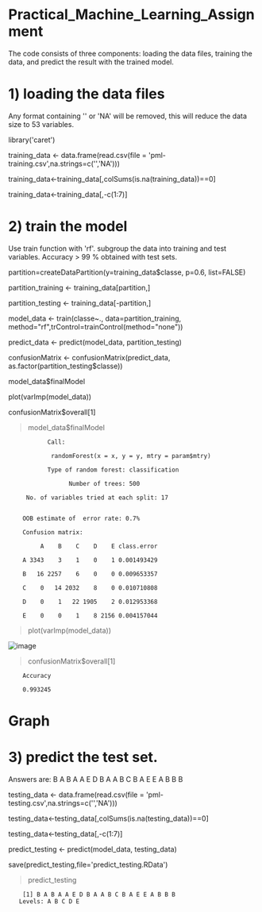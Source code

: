 # Practical_Machine_Learning_Assignment

The code consists of three components: loading the data files, training the data, and predict the result with the trained model.

# 1) loading the data files

Any format containing '' or 'NA' will be removed, this will reduce the data size to 53 variables.

library('caret')

training_data <- data.frame(read.csv(file = 'pml-training.csv',na.strings=c('','NA')))

training_data<-training_data[,colSums(is.na(training_data))==0]

training_data<-training_data[,-c(1:7)]

# 2) train the model

Use train function with 'rf'. subgroup the data into training and test variables. Accuracy > 99 % obtained with test sets.

partition=createDataPartition(y=training_data$classe, p=0.6, list=FALSE)

partition_training <- training_data[partition,]

partition_testing <- training_data[-partition,]

model_data <- train(classe~., data=partition_training, method="rf",trControl=trainControl(method="none"))

predict_data <- predict(model_data, partition_testing)

confusionMatrix <- confusionMatrix(predict_data, as.factor(partition_testing$classe))

model_data$finalModel

plot(varImp(model_data))

confusionMatrix$overall[1]

> model_data$finalModel

               Call:

                randomForest(x = x, y = y, mtry = param$mtry) 
 
               Type of random forest: classification
               
                     Number of trees: 500
                     
         No. of variables tried at each split: 17


        OOB estimate of  error rate: 0.7%
        
        Confusion matrix:

             A    B    C    D    E class.error

        A 3343    3    1    0    1 0.001493429

        B   16 2257    6    0    0 0.009653357

        C    0   14 2032    8    0 0.010710808

        D    0    1   22 1905    2 0.012953368

        E    0    0    1    8 2156 0.004157044

> plot(varImp(model_data))

![image](https://user-images.githubusercontent.com/81325654/112400322-62dc9000-8cc5-11eb-9f71-97763611975f.png)


> confusionMatrix$overall[1]

        Accuracy 

        0.993245 

# Graph  



# 3) predict the test set. 

Answers are: B A B A A E D B A A B C B A E E A B B B

testing_data <- data.frame(read.csv(file = 'pml-testing.csv',na.strings=c('','NA')))

testing_data<-testing_data[,colSums(is.na(testing_data))==0]

testing_data<-testing_data[,-c(1:7)]

predict_testing <- predict(model_data, testing_data)

save(predict_testing,file='predict_testing.RData')

> predict_testing

        [1] B A B A A E D B A A B C B A E E A B B B
       Levels: A B C D E

